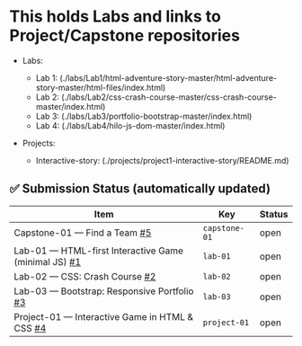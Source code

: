 # This holds Labs and links to Project/Capstone repositories
- Labs:
    - Lab 1: (./labs/Lab1/html-adventure-story-master/html-adventure-story-master/html-files/index.html)
    - Lab 2: (./labs/Lab2/css-crash-course-master/css-crash-course-master/index.html)
    - Lab 3: (./labs/Lab3/portfolio-bootstrap-master/index.html)
    - Lab 4: (./labs/Lab4/hilo-js-dom-master/index.html)

- Projects:
    - Interactive-story: (./projects/project1-interactive-story/README.md)

## ✅ Submission Status (automatically updated)
<!-- STATUS:START -->
| Item | Key | Status |
|---|---|---|
| Capstone-01 — Find a Team [#5](https://github.com/jtn9701/Advanced-Web-App-Projects/issues/5) | `capstone-01` | open |
| Lab-01 — HTML-first Interactive Game (minimal JS) [#1](https://github.com/jtn9701/Advanced-Web-App-Projects/issues/1) | `lab-01` | open |
| Lab-02 — CSS: Crash Course [#2](https://github.com/jtn9701/Advanced-Web-App-Projects/issues/2) | `lab-02` | open |
| Lab-03 — Bootstrap: Responsive Portfolio [#3](https://github.com/jtn9701/Advanced-Web-App-Projects/issues/3) | `lab-03` | open |
| Project-01 — Interactive Game in HTML & CSS [#4](https://github.com/jtn9701/Advanced-Web-App-Projects/issues/4) | `project-01` | open |
<!-- STATUS:END -->
